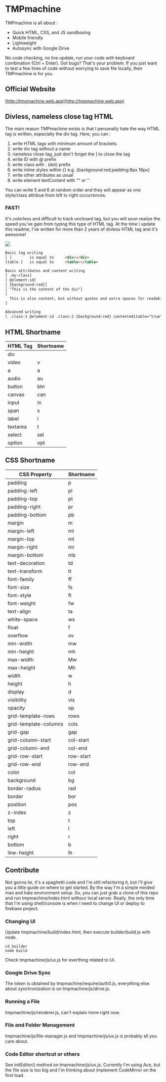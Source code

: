 # TMPmachine
TMPmachine is all about :
- Quick HTML, CSS, and JS sandboxing
- Mobile friendly
- Lightweight
- Autosync with Google Drive

No code checking, no live update, run your code with keyboard combination (Ctrl + Enter). Got bugs? That's your problem. If you just want to test a few lines of code without worrying to save file locally, then TMPmachine is for you.

## Official Website
[http://tmpmachine.web.app](http://tmpmachine.web.app)

## Divless, nameless close tag HTML
The main reason TMPmachine exists is that I personally hate the way HTML tag is written, especially the div tag. Here, you can :
1. write HTML tags with minimum amount of brackets
2. write div tag without a name
3. nameless close tag, just don't forget the ] to close the tag
4. write ID with @ prefix
5. write class with . (dot) prefix
6. write inline styles within {} e.g. {background:red;padding:8px 16px}
7. write other attributes as usual
8. write element textContent with "" or ''

You can write 5 and 6 at random order and they will appear as one style/class attribue from left to right occurrences.

### FAST!
It's colorless and difficult to track unclosed tag, but you will soon realize the speed you've gain from typing this type of HTML tag. At the time I update this readme, I've written for more than 2 years of divless HTML tag and it's awesome!

<img src="https://1.bp.blogspot.com/-lj3s6crbuNA/XtNeSUSPT4I/AAAAAAAAMR8/Ky9au6E2NQoys7mKxBkngrpnv0wTDVdQACK4BGAsYHg/s820/Screenshot%2B2020-05-31%2Bat%2B2.34.38%2BPM.png">

```html
Basic tag writing
[ ]        is equal to     <div></div>
[table ]   is equal to     <table></table>

Basic attributes and content writing
[ .my-class]
[ @element-id]
[ {background:red}]
[ "This is the content of the div"]
[
  This is also content, but without quotes and extra spaces for readability
]

Advanced writing
[ .class-1 @element-id .class-2 {background:red} contenteditable="true" "This is the content" .class-3 {padding:8px}]
```

## HTML Shortname
| HTML Tag | Shortname |
| --- | --- |
| div	 |  |
| video	 | v |
| a	 | a |
| audio	 | au |
| button	 | btn |
| canvas	 | can |
| input	 | in |
| span	 | s |
| label	 | l |
| textarea	 | t |
| select	 | sel |
| option	 | opt |

## CSS Shortname
| CSS Property | Shortname |
| --- | --- |
| padding	 | p |
| padding-left	 | pl |
| padding-top	 | pt |
| padding-right	 | pr |
| padding-bottom	 | pb |
| margin	 | m |
| margin-left	 | ml |
| margin-top	 | mt |
| margin-right	 | mr |
| margin-bottom	 | mb |
| text-decoration	 | td |
| text-transform	 | tt |
| font-family	 | ff |
| font-size	 | fs |
| font-style	 | ft |
| font-weight	 | fw |
| text-align	 | ta |
| white-space	 | ws |
| float	 | f |
| overflow	 | ov |
| min-width	 | mw |
| min-height	 | mh |
| max-width	 | Mw |
| max-height	 | Mh |
| width	 | w |
| height	 | h |
| display	 | d |
| visibility	 | vis |
| opacity	 | op |
| grid-template-rows	 | rows |
| grid-template-columns	 | cols |
| grid-gap	 | gap |
| grid-column-start	 | col-start |
| grid-column-end	 | col-end |
| grid-row-start	 | row-start |
| grid-row-end	 | row-end |
| color	 | col |
| background	 | bg |
| border-radius	 | rad |
| border	 | bor |
| position	 | pos |
| z-index	 | z |
| top	 | t |
| left	 | l |
| right	 | r |
| bottom	 | b |
| line-height	 | lh |


## Contribute
Not gonna lie, it's a spaghetti code and I'm still refactoring it, but I'll give you a little guide on where to get started. By the way I'm a simple minded man and hate environment setup. So, you can just grab a clone of this repo and run tmpmachine/index.html withour local server. Really, the only time that I'm using shell/console is when I need to change UI or deploy to firebase project.

### Changing UI
Update tmpmachine/build/index.html, then execute builder/build.js with node.
```
cd builder
node build
```
Check tmpmachine/js/ux.js for everthing  related to UI.

### Google Drive Sync
The token is obtained by tmpmachine/require/auth0.js, everything else about synchronization is on tmpmachine/js/drive.js.

### Running a File
tmpmachine/js/renderer.js, can't explain more right now.

### File and Folder Management
tmpmachine/js/file-manager.js and tmpmachine/js/ux.js is probably all you care about.

### Code Editor shortcut or others
See initEditor() method on tmpmachine/js/ux.js. Currently I'm using Ace, but the file size is too big and I'm thinking about implement CodeMirror on the first load.
